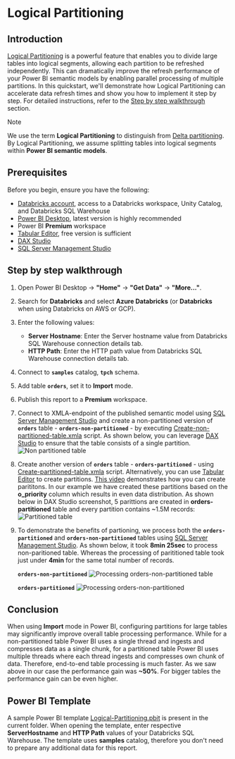# Logical Partitioning

## Introduction

[Logical Partitioning](https://learn.microsoft.com/en-us/analysis-services/tabular-models/create-and-manage-tabular-model-partitions?view=asallproducts-allversions) is a powerful feature that enables you to divide large tables into logical segments, allowing each partition to be refreshed independently. This can dramatically improve the refresh performance of your Power BI semantic models by enabling parallel processing of multiple partitions. In this quickstart, we'll demonstrate how Logical Partitioning can accelerate data refresh times and show you how to implement it step by step. For detailed instructions, refer to the [Step by step walkthrough](#step-by-step-walkthrough) section.

> [!NOTE]
> We use the term **Logical Partitioning** to distinguish from [Delta partitioning](https://docs.databricks.com/gcp/en/tables/partitions). By Logical Partitioning, we assume splitting tables into logical segments within **Power BI semantic models**.



## Prerequisites

Before you begin, ensure you have the following:

- [Databricks account](https://databricks.com/), access to a Databricks workspace, Unity Catalog, and Databricks SQL Warehouse
- [Power BI Desktop](https://powerbi.microsoft.com/desktop/), latest version is highly recommended
- Power BI **Premium** workspace
- [Tabular Editor](https://tabulareditor.com/), free version is sufficient
- [DAX Studio](https://daxstudio.org/)
- [SQL Server Management Studio](https://aka.ms/ssmsfullsetup)

  

## Step by step walkthrough

1. Open Power BI Desktop → **"Home"** → **"Get Data"** → **"More..."**.

2. Search for **Databricks** and select **Azure Databricks** (or **Databricks** when using Databricks on AWS or GCP).

3. Enter the following values:
   - **Server Hostname**: Enter the Server hostname value from Databricks SQL Warehouse connection details tab.
   - **HTTP Path**: Enter the HTTP path value  from Databricks SQL Warehouse connection details tab.

4. Connect to **`samples`** catalog, **`tpch`** schema.

5. Add table **`orders`**, set it to **Import** mode.

6. Publish this report to a **Premium** workspace.

7. Connect to XMLA-endpoint of the published semantic model using [SQL Server Management Studio](https://aka.ms/ssmsfullsetup) and create a non-partitioned version of **`orders`** table - **`orders-non-partitioned`** - by executing [Create-non-partitioned-table.xmla](./Create-non-partitioned-table.xmla) script.
    As shown below, you can leverage [DAX Studio](https://daxstudio.org/) to ensure that the table consists of a single partition.
    ![Non partitioned table](./images/Nonpartitioned.png)

8. Create another version of **`orders`** table - **`orders-partitioned`** - using [Create-partitioned-table.xmla](./Create-partitioned-table.xmla) script.
    Alternatively, you can use [Tabular Editor](https://tabulareditor.com/) to create partitions. [This video](https://www.youtube.com/watch?v=6CRqdsLjHNA) demonstrates how you can create parititons. In our example we have created these partitions based on the **o_priority** column which results in even data distribution. As shown below in DAX Studio screenshot, 5 parittions are created in **orders-partitioned** table and every partition contains ~1.5M records:
    ![Partitioned table](./images/Partitioned.png)

4. To demonstrate the benefits of partioning, we process both the **`orders-partitioned`** and **`orders-non-partitioned`** tables using [SQL Server Management Studio](https://aka.ms/ssmsfullsetup). As shown below, it took **8min 25sec** to process non-paritioned table. Whereas the processing of parititioned table took just under **4min** for the same total number of records. 
   
    **`orders-non-partitioned`**
    ![Processing orders-non-partitioned table](./images/03.png)

    **`orders-partitioned`**
    ![Processing orders-non-partitioned](./images/04.png)



## Conclusion

When using **Import** mode in Power BI, configuring partitions for large tables may significantly improve overall table processing performance. While for a non-partitioned table Power BI uses a single thread and ingests and compresses data as a single chunk, for a partitioned table Power BI uses multiple threads where each thread ingests and compresses own chunk of data. Therefore, end-to-end table processing is much faster.
As we saw above in our case the performance gain was **~50%**. For bigger tables the performance gain can be even higher.

## Power BI Template 

A sample Power BI template [Logical-Partitioning.pbit](./Logical-Partitioning.pbit) is present in the current folder. When opening the template, enter respective **ServerHostname** and **HTTP Path** values of your Databricks SQL Warehouse. The template uses **samples** catalog, therefore you don't need to prepare any additional data for this report.
